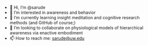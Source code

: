 - 👋 Hi, I’m @sarude
- 👀 I’m interested in awareness and behavior 
- 🌱 I’m currently learning insight meditation and cognitive research methods (and GitHub of course;)
- 💞️ I’m looking to collaborate on physiological models of hierarchical awareness via enactive embodiment
- 📫 How to reach me: sarude@uw.edu

<!---
sarude/sarude is a ✨ special ✨ repository because its `README.md` (this file) appears on your GitHub profile.
You can click the Preview link to take a look at your changes.
--->
